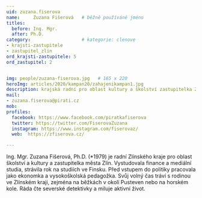 ```yaml
---
uid: zuzana.fiserova
name:     Zuzana Fišerová  	# běžně používáné jméno
titles:
  before: Ing. Mgr.
  after: Ph.D.
category:                   # kategorie: clenove
- krajsti-zastupitele
- zastupitel_zlin
ord_krajsti-zastupitele: 5
ord_zastupitel: 2


img: people/zuzana-fiserova.jpg   # 165 x 220
heroImg: articles/2020/kampan20/zahajenikampan1.jpg
description: krajská radní pro oblast kultury a školství zastupitelka Zlína, ekonomka <br>Zlín # kratký popis, max 160 znaků
mail:
- zuzana.fiserova@pirati.cz
mob:			  
profiles:
  facebook: https://www.facebook.com/piratkafiserova
  twitter: https://twitter.com/FiserovaZuzana
  instagram: https://www.instagram.com/fiserovaz/
  web:  https://zfiserova.cz/     

---
```


Ing. Mgr. Zuzana Fišerová, Ph.D. (*1979) je radní Zlínského kraje pro oblast školství a kultury a zastupitelka města Zlín. Vystudovala finance a mediální studia, strávila rok na studiích ve Finsku. Před vstupem do politiky pracovala jako ekonomka a vysokoškolská pedagožka. Svůj volný čas tráví s rodinou ve Zlínském kraji, zejména na běžkách v okolí Pusteven nebo na horském kole. Ráda čte severské detektivky a miluje aktivní život.
